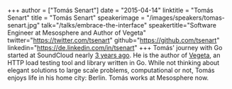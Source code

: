 +++
author = ["Tomás Senart"]
date = "2015-04-14"
linktitle = "Tomás Senart"
title = "Tomás Senart"
speakerimage = "/images/speakers/tomas-senart.jpg"
talk="/talks/embrace-the-interface"
speakertitle="Software Engineer at Mesosphere and Author of Vegeta"
twitter="https://twitter.com/tsenart"
github="https://github.com/tsenart"
linkedin="https://de.linkedin.com/in/tsenart"
+++
Tomás' journey with Go started at SoundCloud nearly [3 years ago](https://github.com/soundcloud/roshi). He is the author of [Vegeta](https://github.com/tsenart/vegeta), an HTTP load testing tool and library written in Go. While not thinking about elegant solutions to large scale problems, computational or not, Tomás enjoys life in his home city: Berlin.  Tomás works at Mesosphere now.
